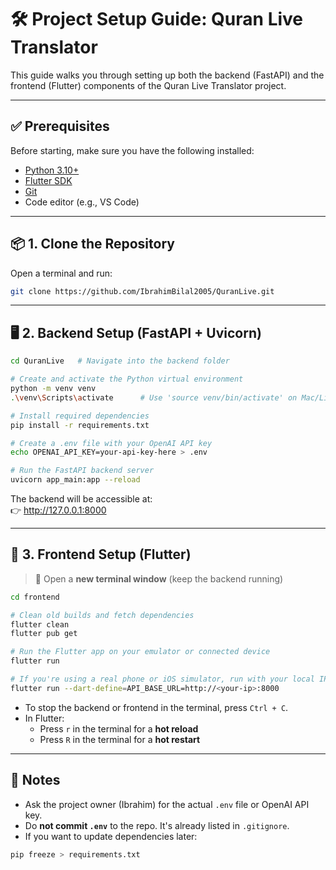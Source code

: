 # 🛠️ Project Setup Guide: Quran Live Translator

This guide walks you through setting up both the backend (FastAPI) and the frontend (Flutter) components of the Quran Live Translator project.

---

## ✅ Prerequisites

Before starting, make sure you have the following installed:

- [Python 3.10+](https://www.python.org/)
- [Flutter SDK](https://docs.flutter.dev/get-started/install)
- [Git](https://git-scm.com/)
- Code editor (e.g., VS Code)

---

## 📦 1. Clone the Repository

Open a terminal and run:

```bash
git clone https://github.com/IbrahimBilal2005/QuranLive.git
```

---

## 🖥️ 2. Backend Setup (FastAPI + Uvicorn)

```bash
cd QuranLive   # Navigate into the backend folder

# Create and activate the Python virtual environment
python -m venv venv
.\venv\Scripts\activate      # Use 'source venv/bin/activate' on Mac/Linux

# Install required dependencies
pip install -r requirements.txt

# Create a .env file with your OpenAI API key
echo OPENAI_API_KEY=your-api-key-here > .env

# Run the FastAPI backend server
uvicorn app_main:app --reload
```

The backend will be accessible at:  
👉 http://127.0.0.1:8000

---

## 📱 3. Frontend Setup (Flutter)

> 🔁 Open a **new terminal window** (keep the backend running)

```bash
cd frontend

# Clean old builds and fetch dependencies
flutter clean
flutter pub get

# Run the Flutter app on your emulator or connected device
flutter run

# If you're using a real phone or iOS simulator, run with your local IP:
flutter run --dart-define=API_BASE_URL=http://<your-ip>:8000

```

- To stop the backend or frontend in the terminal, press `Ctrl + C`.
- In Flutter:
  - Press `r` in the terminal for a **hot reload**
  - Press `R` in the terminal for a **hot restart**

---

## 📄 Notes

- Ask the project owner (Ibrahim) for the actual `.env` file or OpenAI API key.
- Do **not commit `.env`** to the repo. It's already listed in `.gitignore`.
- If you want to update dependencies later:

```bash
pip freeze > requirements.txt
```
